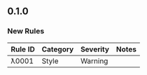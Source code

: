 ## 0.1.0

### New Rules
Rule ID | Category | Severity | Notes
--------|----------|----------|-------
ƛ0001 | Style | Warning |

